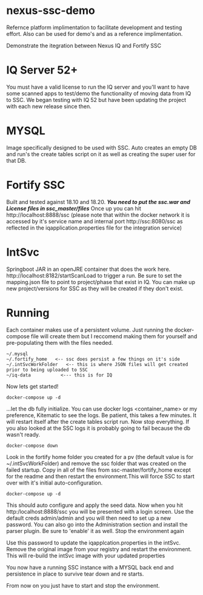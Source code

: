 # nexus-ssc-demo

Refernce platform implimentation to facilitate development and testing effort. Also can be used for demo's and as a reference implimentation.

Demonstrate the itegration between Nexus IQ and Fortify SSC

# IQ Server 52+
You must have a valid license to run the IQ server and you'll want to have some scanned apps to test/demo the functionality of moving data from IQ to SSC. We began testing with IQ 52 but have been updating the project with each new release since then.

# MYSQL
Image specifically designed to be used with SSC. Auto creates an empty DB and run's the create tables script on it as well as creating the super user for that DB.

# Fortify SSC
Built and tested against 18.10 and 18.20. ***You need to put the ssc.war and License files in ssc_master/files***
Once up you can hit http://localhost:8888/ssc  (please note that within the docker network it is accessed by it's service name and internal port http://ssc:8080/ssc as reflected in the iqapplication.properties file for the integration service)

# IntSvc
Springboot JAR in an openJRE container that does the work here. http://localhost:8182/startScanLoad to trigger a run. Be sure to set the mapping.json file to point to project/phase that exist in IQ. You can make up new project/versions for SSC as they will be created if they don't exist.



# Running

Each container makes use of a persistent volume. Just running the docker-compose file will create them but I reccomend making them for yourself and pre-populating them with the files needed.

```
~/.mysql
~/.fortify_home   <-- ssc does persist a few things on it's side
~/.intSvcWorkFolder   <-- this is where JSON files will get created prior to being uploaded to SSC
~/iq-data           <--- this is for IQ
```

Now lets get started!

```
docker-compose up -d
```

...let the db fully initialize. You can use docker logs <container_name> or my preference, Kitematic to see the logs. Be patient, this takes a few minutes. It will restart itself after the create tables script run. Now stop everything. If you also looked at the SSC logs it is probably going to fail because the db wasn't ready.

```
docker-compose down
```
Look in the fortify home folder you created for a pv (the default value is for ~/.intSvcWorkFolder) and remove the ssc folder that was created on the failed startup. Copy in all of the files from ssc-master/fortify_home except for the readme and then restart the environment.This will force SSC to start over with it's initial auto-configuration.

```
docker-compose up -d
```
This should auto configure and apply the seed data. Now when you hit http:/localhost:8888/ssc you will be presented with a login screen. Use the default creds admin/admin and you will then need to set up a new password. You can also go into the Administration section and install the parser plugin. Be sure to 'enable' it as well.
Stop the environment again

Use this password to update the iqapplcation.properties in the intSvc. Remove the original image from your registry and restart the environment. This will re-build the intSvc image with your updated properties

You now have a running SSC instance with a MYSQL back end and persistence in place to survive tear down and re starts.

From now on you just have to start and stop the environment.
